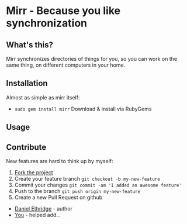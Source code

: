 # Mirr - Because you like synchronization

## What's this?

Mirr synchronizes directories of things for you, so you can 
work on the same thing, on different computers in your home.

## Installation

Almost as simple as mirr itself:

+ `sudo gem install mirr` Download & install via RubyGems

## Usage

## Contribute

New features are hard to think up by myself:

1. [Fork the project](https://github.com/wlib/mirr/fork)
2. Create your feature branch `git checkout -b my-new-feature`
3. Commit your changes `git commit -am 'I added an awesome feature'`
4. Push to the branch `git push origin my-new-feature`
5. Create a new Pull Request on github

+ [Daniel Ethridge](https://wlib.github.io) - author
+ [You](https://yourwebsite.com) - helped add...
